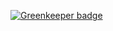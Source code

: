 

[![Greenkeeper badge](https://badges.greenkeeper.io/andreiconstantinescu/react-chat.svg)](https://greenkeeper.io/)